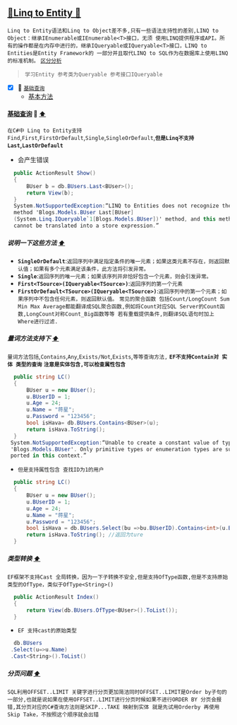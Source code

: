 <a id="top" href="#top">	:maple_leaf:Linq to Entity :blue_heart:</a> 
-----
`Linq to Entity语法和Linq to Object差不多,只有一些语法支持性的差别,LINQ to Object：继承IEnumerable或IEnumerable<T>接口，无须
使用LINQ提供程序或API。所有的操作都是在内存中进行的，继承IQueryable或IQueryable<T>接口，LINQ to Entities是Entity Framework的
一部分并且取代LINQ to SQL作为在数据库上使用LINQ的标准机制。` [`区分分析`](https://www.cnblogs.com/Tony100/p/8980282.html)
> `学习Entity 参考类为Queryable 参考接口IQueryable  `

- [x] :maple_leaf: <a href="#BasicSearch">`基础查询`</a> 
    - <a href="#BasicFunction">基本方法</a>
    
#### <a id="BasicSearch" href="#BasicSearch">基础查询</a> :star2: <a href="#top"> :arrow_up:</a>
`在C#中 Linq to Entity支持` `Find`,`First`,`FirstOrDefault`,`Single`,`SingleOrDefault`,**`但是Linq不支持` `Last`,`LastOrDefault`**
* 会产生错误
```C#
  public ActionResult Show()
  {
      BUser b = db.BUsers.Last<BUser>();
      return View(b);
  }
  System.NotSupportedException:“LINQ to Entities does not recognize the 
  method 'Blogs.Models.BUser Last[BUser]  
  (System.Linq.IQueryable`1[Blogs.Models.BUser])' method, and this method 
  cannot be translated into a store expression.”
```
#####  <a id="BasicFunction" >说明一下这些方法</a> <a href="#top">:arrow_up:</a>
* **`SingleOrDefault`**:`返回序列中满足指定条件的唯一元素；如果这类元素不存在，则返回默认值；如果有多个元素满足该条件，此方法将引发异常。`
* **`Single`**:`返回序列的唯一元素；如果该序列并非恰好包含一个元素，则会引发异常。`
* **`First<TSource>(IQueryable<TSource>)`**:`返回序列的第一个元素`
* **`FirstOrDefault<TSource>(IQueryable<TSource>)`**:`返回序列中的第一个元素；如果序列中不包含任何元素，则返回默认值。`
`常见的聚合函数 包括Count/LongCount Sum Min Max Average都能翻译成SQL聚合函数,例如将Count对应SQL Server的Count函数,LongCount对称Count_Big函数等等
若有重载提供条件,则翻译SQL语句时加上Where进行过滤.`
##### 量词方法支持下 <a href="#top">:arrow_up:</a>
`量词方法包括`,`Contains`,`Any`,`Exists/Not`,`Exists`,`等等查询方法,` **`EF不支持Contain对 实体 类型的查询`** **`注意是实体包含,可以检查属性包含`**
```C#
  public string LC()
  {
      BUser u = new BUser();
      u.BUserID = 1;
      u.Age = 24;
      u.Name = "蒋星";
      u.Password = "123456";
      bool isHava= db.BUsers.Contains<BUser>(u);
      return isHava.ToString();
  }
 System.NotSupportedException:“Unable to create a constant value of type 
 'Blogs.Models.BUser'. Only primitive types or enumeration types are sup
 ported in this context.”
```
* `但是支持属性包含 查找ID为1的用户`
```C#
  public string LC()
  {
      BUser u = new BUser();
      u.BUserID = 1;
      u.Age = 24;
      u.Name = "蒋星";
      u.Password = "123456";
      bool isHava = db.BUsers.Select(bu =>bu.BUserID).Contains<int>(u.BUserID);
      return isHava.ToString(); //返回为ture
  }
```
##### 类型转换 <a href="#top">:arrow_up:</a>
`EF框架不支持Cast 全局转换，因为一下子转换不安全,但是支持OfType函数,但是不支持原始类型的OfType，类似于OfType<String>()`
```C#
  public ActionResult Index()
  {
      return View(db.BUsers.OfType<BUser>().ToList());
  }
```
* `EF 支持cast的原始类型`
```C#
  db.BUsers
 .Select(u=>u.Name)
 .Cast<String>().ToList()
```
##### 分页问题 <a href="#top">:arrow_up:</a>
`SQL利用OFFSET..LIMIT 关键字进行分页更加简洁同时OFFSET..LIMIT是Order by子句的一部分,也就是说如果在使用OFFSET..LIMIT进行分页时候如果不进行ORDER BY 分页会报错,其分页对应的C#查询方法则是SKIP...TAKE 映射到实体 就是先试用Orderby 再使用Skip Take，不按照这个顺序就会出错`












































